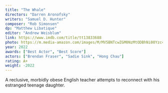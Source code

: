 ```yaml
---
title: "The Whale"
directors: "Darren Aronofsky"
writers: "Samuel D. Hunter"
composer: "Rob Simonsen"
dp: "Matthew Libatique"
editor: "Andrew Weisblum"
link: https://www.imdb.com/title/tt13833688
photo: https://m.media-amazon.com/images/M/MV5BNTcwZGM0NzMtODBhNi00Yzc4LWE3NDctYWU5MzU1ZjZjNWM0XkEyXkFqcGdeQXVyMTU3NDU4MDg2._V1_FMjpg_UY3000_.jpg
year: 2022
awards: ["Best Actor", "Best Score"]
actors: ["Brendan Fraser", "Sadie Sink", "Hong Chau"]
rating: A+
weight: -2022
---
```


A reclusive, morbidly obese English teacher attempts to reconnect with his estranged teenage daughter.
